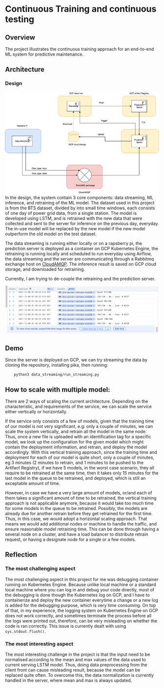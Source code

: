 # Continuous Training and continuous testing
## Overview
The project illustrates the continuous training approach for an end-to-end ML system for predictive maintenance. 



## Architecture
### Design

![The original design](./figures/Original_design.drawio.png)
In the design, the system contain 3 core components: data streaming, ML inference, and retraining of the ML model. The dataset used in this project is from the BTS dataset, divided by into small time windows, each consists of one day of power grid data, from a single station. The model is developed using LSTM, and is retrained with the new data that were collected and sent to the server for inference on the previous day, everyday. The in-use model will be replaced by the new model if the new model outperform the old model on the test dataset.

The data streaming is running either locally or on a rapsberry pi, the prediction server is deployed as a container on GCP Kubernetes Engine, the retraining is running locally and scheduled to run everyday using Airflow, the data streaming and the server are communicating through a Rabbitmq exchange host on [CloudAMQP](https://www.cloudamqp.com/). The inference result is saved on GCP cloud storage, and downloaded for retraining.

Currently, I am trying to de-couple the retraining and the prediction server.
<!-- ### Current version
[The current design](./figures/Current_version.drawio.png)

In the current version, the retrain is done within the kubernetes node.

The container works fine locally, however, the fit function crash on gcp KE, and it's not obvious to me how to debug this. -->
![Fit function crash](./figures/crash-fit-function.png)
## Demo
Since the server is deployed on GCP, we can try streaming the data by cloning the repository, installing pika, then running:
```
    python3 data_streaming/run_streaming.py
```
## How to scale with multiple model:
There are 2 ways of scaling the current architecture. Depending on the characteristic, and requirements of the service, we can scale the service either vertically or horizontally.

If the service only consists of a few of models, given that the training time of our model is not very significant, e.g: only a couple of minutes, we can scale the system vertically, and retrain all the model in the same node. Thus, once a new file is uploaded with an identification tag for a specific model, we look up the configuration for the given model which might contain the deployment information, and retrain, and deploy the model accordingly. With this vertical training approach, since the training time and deployment for each of our model is quite short, only a couple of minutes, eg 3 minutes (2 minutes to retrain, and 1 minutes to be pushed to the Artifact Registry), if we have 5 models, in the worst case scenario, they all require to be retrained at the same time, then it takes only 15 minutes for the last model in the queue to be retrained, and deployed, which is still an exceptable amount of time.

However, in case we have a very large amount of models, or/and each of them takes a significant amount of time to be retrained, the vertical training approach is not applicable anymore, because it would take too much time for some models in the queue to be retrained. Possibly, the models are already due for another retrain before they get retrained for the first time. Thus, in this case, we would adopt a horizontal scaling approach. That means we would add additional nodes or machine to handle the traffic, and ensure reasonable model retraining time. This can be done through having a several node on a cluster, and have a load balancer to distribute retrain request, or having a designate node for a single or a few models.

## Reflection
### The most challenging aspect

The most challenging aspect in this project for me was debugging container running on Kubernetes Engine. Because unlike local machine or a standard local machine where you can log in and debug your code directly, most of the debugging is done though the Kubernetes log on GCP, and I have to containerize and deploy the new container everytime a change or a new log is added for the debugging purpose, which is very time consuming. On top of that, in my experience, the logging system on Kubernetes Engine on GCP does not work correctly, and sometimes terminate the process before all the logs were printed out, therefore, can be very misleading on whether the code is ran correctly. This issue is currently dealt with using `sys.stdout.flush()`.

### The most interesting aspect

The most interesting challenge in the project is that the input need to be normalised according to the mean and max values of the data used to current serving LSTM model. Thus, doing data preprocessing from the client front can cause misleading result, because the model can be replaced quite often. To overcome this, the data normalization is currently handled in the server, where mean and max is always updated.